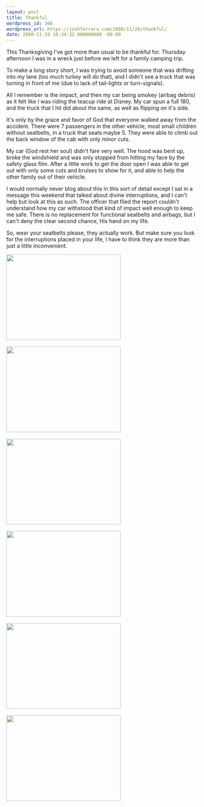 ```yaml
---
layout: post
title: Thankful
wordpress_id: 366
wordpress_url: https://joshferrara.com/2008/11/28/thankful/
date: 2008-11-28 10:34:32.000000000 -06:00
---
```

This Thanksgiving I've got more than usual to be thankful for. Thursday afternoon I was in a wreck just before we left for a family camping trip.

To make a long story short, I was trying to avoid someone that was drifting into my lane (too much turkey will do that), and I didn't see a truck that was turning in front of me (due to lack of tail-lights or turn-signals).

All I remember is the impact, and then my car being smokey (airbag debris) as it felt like I was riding the teacup ride at Disney. My car spun a full 180, and the truck that I hit did about the same, as well as flipping on it's side.

It's only by the grace and favor of God that everyone walked away from the accident. There were 7 passengers in the other vehicle, most small children without seatbelts, in a truck that seats maybe 5. They were able to climb out the back window of the cab with only minor cuts.

My car (God rest her soul) didn't fare very well. The hood was bent up, broke the windshield and was only stopped from hitting my face by the safety glass film. After a little work to get the door open I was able to get out with only some cuts and bruises to show for it, and able to help the other family out of their vehicle.

I would normally never blog about this in this sort of detail except I sat in a message this weekend that talked about divine interruptions, and I can't help but look at this as such. The officer that filed the report couldn't understand how my car withstood that kind of impact well enough to keep me safe. There is no replacement for functional seatbelts and airbags, but I can't deny the clear second chance, His hand on my life.

So, wear your seatbelts please, they actually work. But make sure you look for the interruptions placed in your life, I have to think they are more than just a little inconvenient.
<p><a href="https://joshferrara.com/wp-content/uploads/2008/11/l-640-480-2a67e74d-db25-4668-9777-6afd78edf883.jpeg"><img src="https://joshferrara.com/wp-content/uploads/2008/11/l-640-480-2a67e74d-db25-4668-9777-6afd78edf883.jpeg" alt="" width="300" height="225" class="alignnone size-full wp-image-364" /></a><br /><br /><a href="https://joshferrara.com/wp-content/uploads/2008/11/l-640-480-8c8e1259-1b16-4df2-aeb0-44e94f257acf.jpeg"><img src="https://joshferrara.com/wp-content/uploads/2008/11/l-640-480-8c8e1259-1b16-4df2-aeb0-44e94f257acf.jpeg" alt="" width="300" height="225" class="alignnone size-full wp-image-364" /></a><br /><br /><a href="https://joshferrara.com/wp-content/uploads/2008/11/l-640-480-70dd66fb-0230-48af-94f9-ca9a195f98fb.jpeg"><img src="https://joshferrara.com/wp-content/uploads/2008/11/l-640-480-70dd66fb-0230-48af-94f9-ca9a195f98fb.jpeg" alt="" width="300" height="225" class="alignnone size-full wp-image-364" /></a><br /><br /><a href="https://joshferrara.com/wp-content/uploads/2008/11/l-640-480-563b0dd6-90d7-4495-8344-adbe6018daa3.jpeg"><img src="https://joshferrara.com/wp-content/uploads/2008/11/l-640-480-563b0dd6-90d7-4495-8344-adbe6018daa3.jpeg" alt="" width="300" height="225" class="alignnone size-full wp-image-364" /></a><br /><br /><a href="https://joshferrara.com/wp-content/uploads/2008/11/l-640-480-6cda9a65-8b8f-442f-b116-de5e7919a133.jpeg"><img src="https://joshferrara.com/wp-content/uploads/2008/11/l-640-480-6cda9a65-8b8f-442f-b116-de5e7919a133.jpeg" alt="" width="300" height="225" class="alignnone size-full wp-image-364" /></a><br /><br /><a href="https://joshferrara.com/wp-content/uploads/2008/11/l-640-480-6eaf0ca8-0815-4c36-b575-697a3f24cb4c.jpeg"><img src="https://joshferrara.com/wp-content/uploads/2008/11/l-640-480-6eaf0ca8-0815-4c36-b575-697a3f24cb4c.jpeg" alt="" width="300" height="225" class="alignnone size-full wp-image-364" /></a></p>
